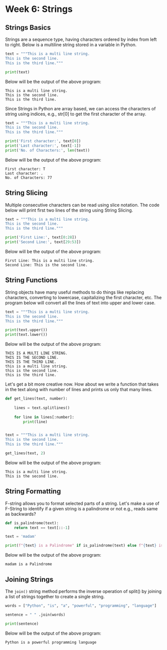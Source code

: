 # Week 6: Strings

## Strings Basics
Strings are a sequence type, having characters ordered by index from left to right. Below is a multiline string stored in a variable in Python.

```python
text = """This is a multi line string.
This is the second line.
This is the third line."""

print(text)
```
Below will be the output of the above program:
```
This is a multi line string.
This is the second line.
This is the third line.
```

Since Strings in Python are array based, we can access the characters of string using indices, e.g., str[0] to get the first character of the array.

```python
text = """This is a multi line string.
This is the second line.
This is the third line."""

print('First character:', text[0])
print('Last character:', text[-1])
print('No. of Characters:', len(text))
```
Below will be the output of the above program:
```
First character: T
Last character: .
No. of Characters: 77
```

## String Slicing
Multiple consecutive characters can be read using slice notation. The code below will print first two lines of the string using String Slicing.

```python
text = """This is a multi line string.
This is the second line.
This is the third line."""

print('First Line:', text[0:28])
print('Second Line:', text[29:53])
```
Below will be the output of the above program:
```
First Line: This is a multi line string.
Second Line: This is the second line.
```

## String Functions

String objects have many useful methods to do things like replacing characters, converting to lowercase, capitalizing the first character, etc. The program below will convert all the lines of text into upper and lower case.

```python
text = """This is a multi line string.
This is the second line.
This is the third line."""

print(text.upper())
print(text.lower())
```
Below will be the output of the above program:
```
THIS IS A MULTI LINE STRING.
THIS IS THE SECOND LINE.
THIS IS THE THIRD LINE.
this is a multi line string.
this is the second line.
this is the third line.
```

Let's get a bit more creative now. How about we write a function that takes in the text along with number of lines and prints us only that many lines.

```python
def get_lines(text, number):
    
    lines = text.splitlines()
    
    for line in lines[:number]:
        print(line)


text = """This is a multi line string.
This is the second line.
This is the third line."""

get_lines(text, 2)

```
Below will be the output of the above program:
```
This is a multi line string.
This is the second line.
```

## String Formatting
F-string allows you to format selected parts of a string. Let's make a use of F-String to identify if a given string is a palindrome or not e.g., reads same as backwards?

```python
def is_palindrome(text):
    return text == text[::-1]

text = 'madam'

print(f"{text} is a Palindrome" if is_palindrome(text) else f"{text} is not a Palindrome")
```
Below will be the output of the above program:
```
madam is a Palindrome
```
## Joining Strings
The `join()` string method performs the inverse operation of split() by joining a list of strings together to create a single string.

```python
words = ["Python", "is", "a", "powerful", "programming", "language"]

sentence = " " .join(words)

print(sentence)
```
Below will be the output of the above program:
```
Python is a powerful programming language
```
